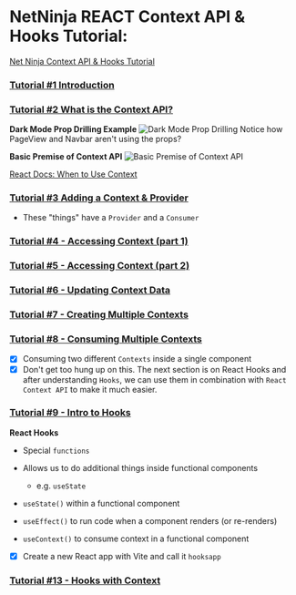 # NetNinja REACT Context API & Hooks Tutorial:

[Net Ninja Context API & Hooks Tutorial](https://www.youtube.com/watch?v=6RhOzQciVwI&list=PL4cUxeGkcC9hNokByJilPg5g9m2APUePI)

### [Tutorial #1 Introduction](https://www.youtube.com/watch?v=6RhOzQciVwI&list=PL4cUxeGkcC9hNokByJilPg5g9m2APUePI)

### [Tutorial #2 What is the Context API?](https://www.youtube.com/watch?v=XkBB3pPY3t8&list=PL4cUxeGkcC9hNokByJilPg5g9m2APUePI&index=2) 

**Dark Mode Prop Drilling Example**
![Dark Mode Prop Drilling](https://i.imgur.com/qdymzSu.png)
Notice how PageView and Navbar aren't using the props?

**Basic Premise of Context API**
![Basic Premise of Context API](https://i.imgur.com/BPqTDYg.png)

[React Docs: When to Use Context](https://legacy.reactjs.org/docs/context.html#when-to-use-context)

### [Tutorial #3 Adding a Context & Provider](https://www.youtube.com/watch?v=CGRpfIUURE0&list=PL4cUxeGkcC9hNokByJilPg5g9m2APUePI&index=3)

- These "things" have a `Provider` and a `Consumer`

### [Tutorial #4 - Accessing Context (part 1)](https://www.youtube.com/watch?v=WkBXRQfpifc&list=PL4cUxeGkcC9hNokByJilPg5g9m2APUePI&index=4)

### [Tutorial #5 - Accessing Context (part 2)](https://www.youtube.com/watch?v=1bsvh_0HRwA&list=PL4cUxeGkcC9hNokByJilPg5g9m2APUePI&index=5)

### [Tutorial #6 - Updating Context Data](https://www.youtube.com/watch?v=bJXAHHpyVes&list=PL4cUxeGkcC9hNokByJilPg5g9m2APUePI&index=6)

### [Tutorial #7 - Creating Multiple Contexts](https://www.youtube.com/watch?v=Yps_QrUvluQ&list=PL4cUxeGkcC9hNokByJilPg5g9m2APUePI&index=7)

### [Tutorial #8 - Consuming Multiple Contexts](https://www.youtube.com/watch?v=hLFl4Io0mww&list=PL4cUxeGkcC9hNokByJilPg5g9m2APUePI&index=9)

- [x] Consuming two different `Contexts` inside a single component
- [x] Don't get too hung up on this. The next section is on React Hooks and after understanding `Hooks`, we can use them in combination with `React Context API` to make it much easier. 

### [Tutorial #9 - Intro to Hooks](https://www.youtube.com/watch?v=JgYRBCRHfHE&list=PL4cUxeGkcC9hNokByJilPg5g9m2APUePI&index=9)

**React Hooks**
- Special `functions`
- Allows us to do additional things inside functional components
  - e.g. `useState`

- `useState()` within a functional component
- `useEffect()` to run code when a component renders (or re-renders)
- `useContext()` to consume context in a functional component

- [x] Create a new React app with Vite and call it `hooksapp`


### [Tutorial #13 - Hooks with Context](https://www.youtube.com/watch?v=7LIGIN6_R_s&list=PL4cUxeGkcC9hNokByJilPg5g9m2APUePI&index=13)

### []()

### []()

### []()

### []()

### []()

### []()

### []()